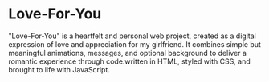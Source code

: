 # Love-For-You
"Love-For-You" is a heartfelt and personal web project, created as a digital expression of love and appreciation for my girlfriend. It combines simple but meaningful animations, messages, and optional background to deliver a romantic experience through code.written in HTML, styled with CSS, and brought to life with JavaScript.


